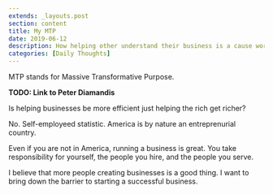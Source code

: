 ```yaml
---
extends: _layouts.post
section: content
title: My MTP
date: 2019-06-12
description: How helping other understand their business is a cause worth persuing.
categories: [Daily Thoughts]
---
```


MTP stands for Massive Transformative Purpose.

**TODO: Link to Peter Diamandis**

Is helping businesses be more efficient just helping the rich get richer?

No. Self-employeed statistic. America is by nature an entreprenurial country.

Even if you are not in America, running a business is great. You take responsibility for yourself, the people you hire, and the people you serve.

I believe that more people creating businesses is a good thing. I want to bring down the barrier to starting a successful business.
